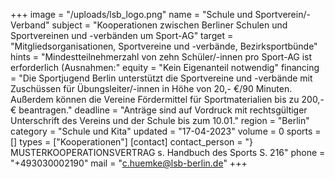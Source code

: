 +++
image = "/uploads/lsb_logo.png"
name = "Schule und Sportverein/-Verband"
subject = "Kooperationen zwischen Berliner Schulen und Sportvereinen und -verbänden um Sport-AG"
target = "Mitgliedsorganisationen, Sportvereine und -verbände, Bezirksportbünde"
hints = "Mindestteilnehmerzahl von zehn Schüler/-innen pro Sport-AG ist erforderlich (Ausnahmen:"
equity = "Kein Eigenanteil notwendig"
financing = "Die Sportjugend Berlin unterstützt die Sportvereine und -verbände mit Zuschüssen für Übungsleiter/-innen in Höhe von 20,- €/90 Minuten. Außerdem können die Vereine Fördermittel für Sportmaterialien bis zu 200,- € beantragen."
deadline = "Anträge sind auf Vordruck mit rechtsgültiger Unterschrift des Vereins und der Schule bis zum 10.01."
region = "Berlin"
category = "Schule und Kita"
updated = "17-04-2023"
volume = 0
sports = []
types = ["Kooperationen"]
[contact]
contact_person = "} MUSTERKOOPERATIONSVERTRAG s. Handbuch des Sports S. 216"
phone = "+493030002190"
mail = "c.huemke@lsb-berlin.de"
+++